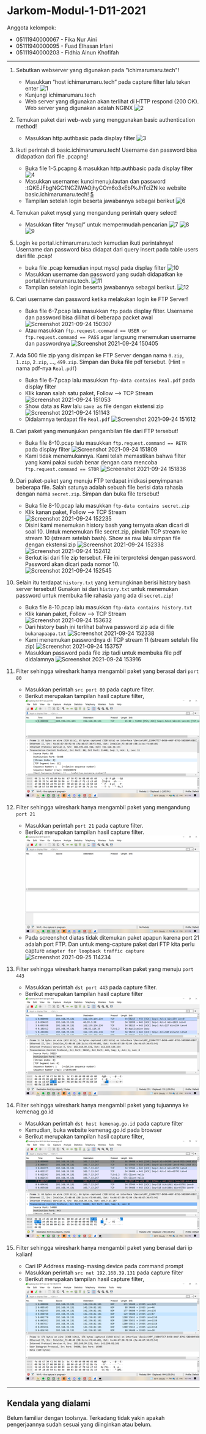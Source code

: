 # Jarkom-Modul-1-D11-2021

Anggota kelompok:
- 05111940000067 - Fika Nur Aini
- 05111940000095 - Fuad Elhasan Irfani
- 05111940000203 - Fidhia Ainun Khofifah
---
1. Sebutkan webserver yang digunakan pada "ichimarumaru.tech"!
   - Masukkan “host ichimarumaru.tech” pada capture filter lalu tekan enter
   ![1](https://user-images.githubusercontent.com/68769284/134758038-bb255f50-1a64-4d39-9673-cabdf1f80493.JPG)
   - Kunjungi ichimarumaru.tech
   - Web server yang digunakan akan terlihat di HTTP respond (200 OK). Web server yang digunakan adalah NGINX
   ![2](https://user-images.githubusercontent.com/68769284/134758156-d35e5428-8998-433a-a940-8d4fe7d51d0c.JPG)

2. Temukan paket dari web-web yang menggunakan basic authentication method!
   - Masukkan http.authbasic pada display filter
   ![3](https://user-images.githubusercontent.com/68769284/134758211-7c29566f-fd5d-4ae4-bd2a-060c74949017.JPG)

3. Ikuti perintah di basic.ichimarumaru.tech! Username dan password bisa didapatkan dari file .pcapng!
   - Buka file 1-5.pcapng & masukkan http.authbasic pada display filter
   ![4](https://user-images.githubusercontent.com/68769284/134758256-338ac8d2-47da-4817-abd7-565b39ea2f8b.JPG)
   - Masukkan username: kuncimenujulautan dan password :tQKEJFbgNGC1NCZlWAOjhyCOm6o3xEbPkJhTciZN ke website basic.ichimarumaru.tech!
   [5](https://user-images.githubusercontent.com/68769284/134758311-767b099e-b2b8-4143-9c77-b1e1f0dbae22.JPG)
   - Tampilan setelah login beserta jawabannya sebagai berikut
   ![6](https://user-images.githubusercontent.com/68769284/134758343-8026955a-790d-4aa6-ba41-002e476cc446.JPG)

4. Temukan paket mysql yang mengandung perintah query select!
   - Masukkan filter “mysql”  untuk mempermudah pencarian
   ![7](https://user-images.githubusercontent.com/68769284/134758394-a882d273-95d6-4ab0-8fa2-4a6b353dbaf6.JPG)
   ![8](https://user-images.githubusercontent.com/68769284/134758403-63a099b6-f3ad-42ab-a3bb-d881aca9f69f.JPG)
   ![9](https://user-images.githubusercontent.com/68769284/134758408-23b55370-027c-484a-90a7-4a4da68a8e52.JPG)

5. Login ke portal.ichimarumaru.tech kemudian ikuti perintahnya! Username dan password bisa didapat dari query insert pada table users dari file .pcap!
   - buka file .pcap kemudian input mysql pada display filter
   ![10](https://user-images.githubusercontent.com/68769284/134758441-2c3f102a-2893-4022-a57b-271f22d8708e.JPG)
   - Masukkan username dan password yang sudah didapatkan ke portal.ichimarumaru.tech.
   ![11](https://user-images.githubusercontent.com/68769284/134758490-8603694d-1130-453e-818b-e76c547f0558.JPG)   
   - Tampilan setelah login beserta jawabannya sebagai berikut.
   ![12](https://user-images.githubusercontent.com/68769284/134758480-629defff-58ba-4903-8bd5-7b9a21e4bbc8.JPG)

6. Cari username dan password ketika melakukan login ke FTP Server!
    - Buka file 6-7.pcap lalu masukkan ```ftp``` pada display filter. Username dan password bisa dilihat di beberapa packet awal
    ![Screenshot 2021-09-24 150307](https://user-images.githubusercontent.com/73324192/134640471-4543e197-2e95-4c47-90a1-8c03c90f61ca.png)
    - Atau masukkan ```ftp.request.command == USER or ftp.request.command == PASS``` agar langsung menemukan username dan passwordnya
    ![Screenshot 2021-09-24 150405](https://user-images.githubusercontent.com/73324192/134640555-8b55753d-0bc8-404e-b257-1e50ecbca449.png)

7. Ada 500 file zip yang disimpan ke FTP Server dengan nama ```0.zip```, ```1.zip```, ```2.zip```, ..., ```499.zip```. Simpan dan Buka file pdf tersebut. (Hint = nama pdf-nya ```Real.pdf```)
    - Buka file 6-7.pcap lalu masukkan ```ftp-data contains Real.pdf``` pada display filter
    - Klik kanan salah satu paket, Follow --> TCP Stream
    ![Screenshot 2021-09-24 151053](https://user-images.githubusercontent.com/73324192/134641188-86cca697-0e3d-4cc0-aa6d-949dd6786c3a.png)
    - Show data as Raw lalu ```save as``` file dengan ekstensi zip
    ![Screenshot 2021-09-24 151143](https://user-images.githubusercontent.com/73324192/134641261-c5338585-fc91-49bc-bdbf-2e6fe70695fb.png)
    - Didalamnya terdapat file ```Real.pdf```
    ![Screenshot 2021-09-24 151612](https://user-images.githubusercontent.com/73324192/134641786-a347a6e8-faf4-4853-914f-5cf2b97be364.png)

8. Cari paket yang menunjukan pengambilan file dari FTP tersebut!
    - Buka file 8-10.pcap lalu masukkan ```ftp.request.command == RETR``` pada display filter
    ![Screenshot 2021-09-24 151809](https://user-images.githubusercontent.com/73324192/134642363-25221e2c-0bfa-45bf-b458-05a2a09f0e3c.png)
    - Kami tidak menemukannya. Kami telah memastikan bahwa filter yang kami pakai sudah benar dengan cara mencoba ```ftp.request.command == STOR```
    ![Screenshot 2021-09-24 151836](https://user-images.githubusercontent.com/73324192/134642386-6d5ec76c-0d9e-4295-9904-c3259786d44c.png)

9. Dari paket-paket yang menuju FTP terdapat inidkasi penyimpanan beberapa file. Salah satunya adalah sebuah file berisi data rahasia dengan nama ```secret.zip```. Simpan dan buka file tersebut!
    - Buka file 8-10.pcap lalu masukkan ```ftp-data contains secret.zip```
    - Klik kanan paket, Follow --> TCP Stream
    ![Screenshot 2021-09-24 152235](https://user-images.githubusercontent.com/73324192/134643764-c3403029-12fc-42f5-83d1-c333624e112a.png)
    - Disini kami menemukan history bash yang ternyata akan dicari di soal 10. Untuk menemukan file secret.zip, pindah TCP stream ke stream 10 (stream setelah bash). Show as raw lalu simpan file dengan ekstensi zip
    ![Screenshot 2021-09-24 152338](https://user-images.githubusercontent.com/73324192/134643867-6a217aae-b16b-4c4a-9985-2082684857d8.png)
    ![Screenshot 2021-09-24 152412](https://user-images.githubusercontent.com/73324192/134643915-14a9072f-f87e-4f2f-957b-74e04f4f5bdc.png)
    - Berkut isi dari file zip tersebut. File ini terproteksi dengan password. Password akan dicari pada nomor 10.
    ![Screenshot 2021-09-24 152545](https://user-images.githubusercontent.com/73324192/134644170-4a42336c-ff6d-434f-947a-acb46f6b32b2.png)

10. Selain itu terdapat ```history.txt``` yang kemungkinan berisi history bash server tersebut! Gunakan isi dari ```history.txt``` untuk menemukan password untuk membuka file rahasia yang ada di ```secret.zip```!
    - Buka file 8-10.pcap lalu masukkan ```ftp-data contains history.txt```
    - Klik kanan paket, Follow --> TCP Stream
    ![Screenshot 2021-09-24 153632](https://user-images.githubusercontent.com/73324192/134645081-5076ab0c-54ba-40c9-976e-f5aa14f660cf.png)
    - Dari history bash ini terlihat bahwa password zip ada di file ```bukanapaapa.txt```
    ![Screenshot 2021-09-24 152338](https://user-images.githubusercontent.com/73324192/134643867-6a217aae-b16b-4c4a-9985-2082684857d8.png)
    - Kami menemukan passwordnya di TCP stream 11 (stream setelah file zip)
    ![Screenshot 2021-09-24 153757](https://user-images.githubusercontent.com/73324192/134645171-58c4c42b-0bde-434e-ac41-43dea934f259.png)
    - Masukkan password pada file zip tadi untuk membuka file pdf didalamnya
    ![Screenshot 2021-09-24 153916](https://user-images.githubusercontent.com/73324192/134645190-c87aea61-83ce-44fa-aa4a-1b1d21a51589.png)

11. Filter sehingga wireshark hanya mengambil paket yang berasal dari ```port 80```
    - Masukkan perintah ```src port 80``` pada capture filter.
    - Berikut merupakan tampilan hasil capture filter,
      ![11](https://github.com/feilvan/Jarkom-Modul-1-D11-2021/blob/3adcfb7592365574531d87821230f29eee5faffa/11.png)
      
12. Filter sehingga wireshark hanya mengambil paket yang mengandung ```port 21```
    - Masukkan perintah ```port 21``` pada capture filter.
    - Berikut merupakan tampilan hasil capture filter.
      ![12](https://github.com/feilvan/Jarkom-Modul-1-D11-2021/blob/3adcfb7592365574531d87821230f29eee5faffa/12.png)
    - Pada screenshot diatas tidak ditemukan paket apapun karena port 21 adalah port FTP. Dan untuk meng-capture paket dari FTP kita perlu capture ```adapter for loopback traffic capture```
      ![Screenshot 2021-09-25 114234](https://user-images.githubusercontent.com/73324192/134765335-a1613c1f-572f-4394-8c2a-bc03f3d1a449.png)

13. Filter sehingga wireshark hanya menampilkan paket yang menuju ```port 443```
    - Masukkan perintah ```dst port 443``` pada capture filter.
    - Berikut merupakan tampilan hasil capture filter
      ![13](https://github.com/feilvan/Jarkom-Modul-1-D11-2021/blob/3adcfb7592365574531d87821230f29eee5faffa/13.png)

14. Filter sehingga wireshark hanya mengambil paket yang tujuannya ke kemenag.go.id
    - Masukkan perintah ```dst host kemenag.go.id``` pada capture filter
    - Kemudian, buka website kemenag.go.id pada browser
    - Berikut merupakan tampilan hasil capture filter,
      ![14](https://github.com/feilvan/Jarkom-Modul-1-D11-2021/blob/3adcfb7592365574531d87821230f29eee5faffa/14.png)

15. Filter sehingga wireshark hanya mengambil paket yang berasal dari ip kalian!
    - Cari IP Address masing-masing device pada command prompt
    - Masukkan perintah ```src net 192.168.39.131``` pada capture filter
    - Berikut merupakan tampilan hasil capture filter,
      ![15](https://github.com/feilvan/Jarkom-Modul-1-D11-2021/blob/3adcfb7592365574531d87821230f29eee5faffa/15.png)

---
## Kendala yang dialami
Belum familiar dengan toolsnya. Terkadang tidak yakin apakah pengerjaannya sudah sesuai yang diinginkan atau belum.
